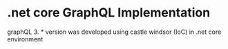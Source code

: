 # .net core GraphQL Implementation
graphQL 3. * version was developed using castle windsor (IoC) in .net core environment
